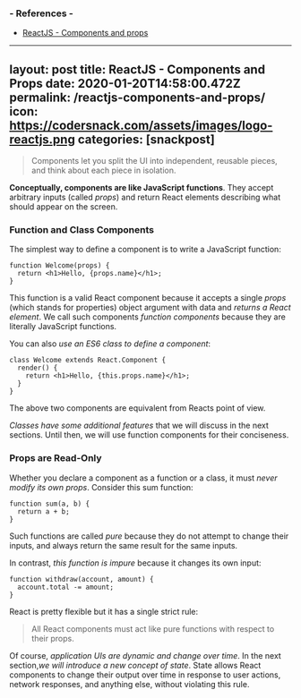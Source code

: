 
### - References -

- [ReactJS - Components and props](https://reactjs.org/docs/components-and-props.html)

---
layout: post
title:  ReactJS - Components and Props
date:   2020-01-20T14:58:00.472Z
permalink: /reactjs-components-and-props/
icon: https://codersnack.com/assets/images/logo-reactjs.png
categories: [snackpost]
---
> Components let you split the UI into independent, reusable pieces, and think about each piece in isolation. 

**Conceptually, components are like JavaScript functions**. They accept arbitrary inputs (called *props*) and return React elements describing what should appear on the screen.

### Function and Class Components
The simplest way to define a component is to write a JavaScript function:
```
function Welcome(props) {
  return <h1>Hello, {props.name}</h1>;
}
```
This function is a valid React component because it accepts a single *props* (which stands for properties) object argument with data and *returns a React element*. We call such components *function components* because they are literally JavaScript functions.

You can also *use an ES6 class to define a component*:
```
class Welcome extends React.Component {
  render() {
    return <h1>Hello, {this.props.name}</h1>;
  }
}
```

The above two components are equivalent from Reacts point of view.

*Classes have some additional features* that we will discuss in the next sections. Until then, we will use function components for their conciseness.

### Props are Read-Only
Whether you declare a component as a function or a class, it must *never modify its own props*. Consider this sum function:
```
function sum(a, b) {
  return a + b;
}
```

Such functions are called *pure* because they do not attempt to change their inputs, and always return the same result for the same inputs.

In contrast, *this function is impure* because it changes its own input:
```
function withdraw(account, amount) {
  account.total -= amount;
}
```

React is pretty flexible but it has a single strict rule:

> All React components must act like pure functions with respect to their props.

Of course, *application UIs are dynamic and change over time*. In the next section,*we will introduce a new concept of state*. State allows React components to change their output over time in response to user actions, network responses, and anything else, without violating this rule.